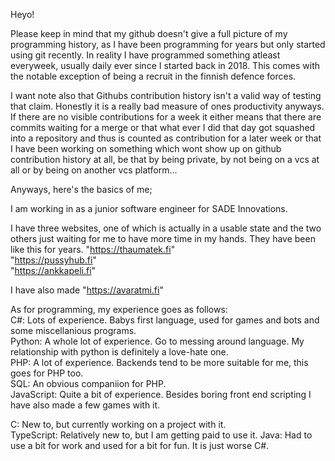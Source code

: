 Heyo!  

Please keep in mind that my github doesn't give a full picture of my programming history, as I have been programming for years but only started using git recently. In reality I have programmed something atleast everyweek, usually daily ever since I started back in 2018. This comes with the notable exception of being a recruit in the finnish defence forces.  

I want note also that Githubs contribution history isn't a valid way of testing that claim. Honestly it is a really bad measure of ones productivity anyways. If there are no visible contributions for a week it either means that there are commits waiting for a merge or that what ever I did that day got squashed into a repository and thus is counted as contribution for a later week or that I have been working on something which wont show up on github contribution history at all, be that by being private, by not being on a vcs at all or by being on another vcs platform...

Anyways, here's the basics of me;  

I am working in as a junior software engineer for SADE Innovations.  

I have three websites, one of which is actually in a usable state and the two others just waiting for me to have more time in my hands. They have been like this for years.
"https://thaumatek.fi"  
"https://pussyhub.fi"  
"https://ankkapeli.fi"  

I have also made "https://avaratmi.fi"

As for programming, my experience goes as follows:  
C#: Lots of experience. Babys first language, used for games and bots and some miscellanious programs.  
Python: A whole lot of experience. Go to messing around language. My relationship with python is definitely a love-hate one.  
PHP: A lot of experience. Backends tend to be more suitable for me, this goes for PHP too.  
SQL: An obvious companiion for PHP.  
JavaScript: Quite a bit of experience. Besides boring front end scripting I have also made a few games with it.  

C: New to, but currently working on a project with it.  
TypeScript: Relatively new to, but I am getting paid to use it.
Java: Had to use a bit for work and used for a bit for fun. It is just worse C#.
